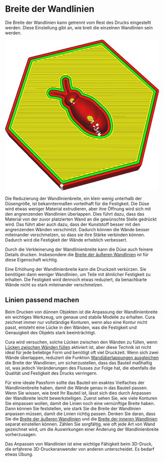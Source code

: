 Breite der Wandlinien
====
Die Breite der Wandlinien kann getrennt vom Rest des Drucks eingestellt werden. Diese Einstellung gibt an, wie breit die einzelnen Wandlinien sein werden.

<!--screenshot {
"image_path": "wall_line_width.png",
"models": [{"script": "hive.scad"}],
"camera_position": [-31, -31, 147],
"settings": {
    "wall_line_count": 2,
    "wall_line_width": 0.8
},
"colours": 64
}-->
![Die Wandlinien sind viel breiter als der Rest](../../../articles/images/wall_line_width.png)

Die Reduzierung der Wandlinienbreite, ein klein wenig unterhalb der Düsengröße, ist bekanntermaßen vorteilhaft für die Festigkeit. Die Düse wird etwas weniger Material extrudieren, aber ihre Öffnung wird sich mit den angrenzenden Wandlinien überlappen. Dies führt dazu, dass das Material von der zuvor platzierten Wand an die gewünschte Stelle gedrückt wird. Das führt aber auch dazu, dass der Kunststoff besser mit den angrenzenden Wänden verschmilzt. Dadurch können die Wände besser miteinander verschmelzen, so dass sie ihre Stärke verbinden können. Dadurch wird die Festigkeit der Wände erheblich verbessert.

Durch die Verkleinerung der Wandlinienbreite kann die Düse auch feinere Details drucken. Insbesondere die [Breite der äußeren Wandlinien](wall_line_width_0.md) ist für diese Eigenschaft wichtig.

Eine Erhöhung der Wandlinienbreite kann die Druckzeit verkürzen. Sie benötigen dann weniger Wandlinien, um Teile mit ähnlicher Festigkeit zu erhalten. Die Festigkeit wird dennoch etwas reduziert, da benachbarte Wände nicht so stark miteinander verschmelzen.

Linien passend machen
----
Beim Drucken von dünnen Objekten ist die Anpassung der Wandlinienbreite ein wichtiges Werkzeug, um genaue und stabile Modelle zu erhalten. Cura zeichnet immer nur vollständige Konturen, wenn also eine Kontur nicht passt, entsteht eine Lücke in den Wänden, was die Festigkeit und Genauigkeit des Objekts stark beeinträchtigt.

Cura wird versuchen, solche Lücken zwischen den Wänden zu füllen, wenn [Lücken zwischen Wänden füllen](../shell/fill_perimeter_gaps.md) aktiviert ist, aber diese Technik ist nicht ideal für jede beliebige Form und benötigt oft viel Druckzeit. Wenn sich zwei Wände überlappen, reduziert die Funktion [Wandüberlappungen ausgleichen](../shell/travel_compensate_overlapping_walls_enabled.md) die Breite der Wandlinien, um sicherzustellen, dass das Bauteil maßhaltig ist, was jedoch Veränderungen des Flusses zur Folge hat, die ebenfalls die Qualität und Festigkeit des Drucks verringern.

Für eine ideale Passform sollte das Bauteil ein exaktes Vielfaches der Wandlinienbreite haben, damit die Wände genau in das Bauteil passen. Wenn Sie wissen, wie breit Ihr Bauteil ist, lässt sich dies durch Anpassen der Wandbreite leicht bewerkstelligen. Zuerst sehen Sie, wie viele Konturen Sie einpassen wollen, damit die Linien noch eine vernünftige Breite haben. Dann können Sie feststellen, wie stark Sie die Breite der Wandlinien anpassen müssen, damit die Linien richtig passen. Denken Sie daran, dass Sie die [Breite der äußeren Wandlinien](wall_line_width_0.md) und die [Breite der inneren Wandlinien](wall_line_width_x.md) separat einstellen können. Zählen Sie sorgfältig, wie oft jede Art von Wand gezeichnet wird, um die Auswirkungen einer Änderung der Wandlinienbreite vorherzusagen.

Das Anpassen von Wandlinien ist eine wichtige Fähigkeit beim 3D-Druck, die erfahrene 3D-Druckeranwender von anderen unterscheidet. Es bedarf etwas Übung.